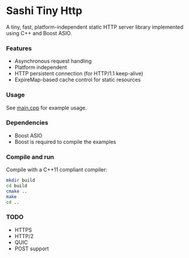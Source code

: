 Sashi Tiny Http
=================

A tiny, fast, platform-independent static HTTP server library implemented using C++ and Boost ASIO.

### Features

* Asynchronous request handling
* Platform independent
* HTTP persistent connection (for HTTP/1.1 keep-alive)
* ExpireMap-based cache control for static resources

### Usage

See [main.cpp](main.cpp) for example usage. 

### Dependencies

* Boost ASIO
* Boost is required to compile the examples

### Compile and run

Compile with a C++11 compliant compiler:
```sh
mkdir build
cd build
cmake ..
make
cd ..
```

### TODO

* HTTPS
* HTTP/2
* QUIC
* POST support
